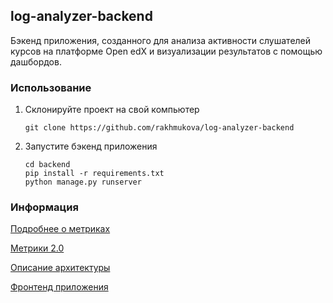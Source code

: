 ## log-analyzer-backend
Бэкенд приложения, созданного для анализа активности слушателей курсов на платформе Open edX и визуализации результатов с помощью дашбордов.

### Использование
1) Склонируйте проект на свой компьютер
   ```shell
   git clone https://github.com/rakhmukova/log-analyzer-backend
   ```
2) Запустите бэкенд приложения
   ```shell
   cd backend
   pip install -r requirements.txt
   python manage.py runserver
   ```


### Информация
[Подробнее о метриках](https://docs.google.com/document/d/10p5zKWXnF2LRT2V9M0zCFXjcEkOsdYNRg663pmJx4bI/edit?usp=sharing)

[Метрики 2.0](https://docs.google.com/document/d/1fK1YRyhjA9Jk65wHtvGzJ6kzYsaAdmHQfCPCYVNV5KI/edit)

[Описание архитектуры](https://docs.google.com/document/d/12UsrKIvRo4tvwa5YWXt0ZjV7coVRl17Oxk8NFT5CLh4/edit)

[Фронтенд приложения](https://github.com/Barsegyan-Arevik/log-analyzer-frontend)
